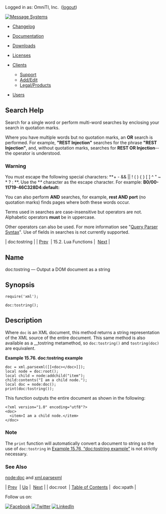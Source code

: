Logged in as: OmniTI, Inc.  ([logout](https://support.messagesystems.com/logout.php))

[![Message Systems](https://support.messagesystems.com/images/ms-white205.png)](https://support.messagesystems.com/start.php) 

*   [Changelog](https://support.messagesystems.com/start.php?show=changelog)
*   [Documentation](https://support.messagesystems.com/docs/)
*   [Downloads](https://support.messagesystems.com/start.php)

*   [Licenses](https://support.messagesystems.com/license_summary.php)
*   <a href="">Clients</a>
    *   [Support](https://support.messagesystems.com/cs.php)
    *   [Add/Edit](https://support.messagesystems.com/edit_client.php)
    *   [Legal/Products](https://support.messagesystems.com/edit_products.php)
*   [Users](https://support.messagesystems.com/edit_customer.php)

## Search Help

Search for a single word or perform multi-word searches by enclosing your search in quotation marks.

Where you have multiple words but no quotation marks, an **OR** search is performed. For example, **"REST Injection"** searches for the phrase **"REST Injection"**, and, without quotation marks, searches for **REST OR Injection**--the operator is understood.

### Warning

You must escape the following special characters: **+ - && || ! ( ) { } [ ] ^ " ~ * ? : \**. Use the **\** character as the escape character. For example: **B0/00-11719-46C328D4\:default\:**

You can also perform **AND** searches, for example, **rest AND port** (no quotation marks) finds pages where both these words occur.

Terms used in searches are case-insensitive but operators are not. Alphabetic operators **must** be in uppercase.

Other operators can also be used. For more information see "[Query Parser Syntax](https://lucene.apache.org/core/old_versioned_docs/versions/3_0_0/queryparsersyntax.html)". Use of fields in searches is not currently supported.

| doc:tostring |
| [Prev](lua.ref.xml.doc_root.php)  | 15.2. Lua Functions |  [Next](lua.ref.xml.doc_xpath.php) |

<a name="lua.ref.xml.doc_tostring"></a>
## Name

doc:tostring — Output a DOM document as a string

<a name="idp27977840"></a>
## Synopsis

`require('xml');`

`doc:tostring();`

<a name="idp27980512"></a>
## Description

Where `doc` is an XML document, this method returns a string representation of the XML source of the entire document. This same method is also available as a __tostring metamethod, so `doc:tostring()` and `tostring(doc)` are equivalent.

<a name="lua.ref.xml.doc_tostring.example"></a>

**Example 15.76. doc:tostring example**

```
doc = xml.parsexml([[<doc></doc>]]);
local node = doc:root();
local child = node:addchild("item");
child:contents("I am a child node.");
local doc = node:doc();
print(doc:tostring());
```

This function outputs the entire document as shown in the following:

```
<?xml version="1.0" encoding="utf8"?>
<doc>
  <item>I am a child node.</item>
</doc>
```

### Note

The `print` function will automatically convert a document to string so the use of `doc:tostring` in [Example 15.76, “doc:tostring example”](lua.ref.xml.doc_tostring.php#lua.ref.xml.doc_tostring.example "Example 15.76. doc:tostring example") is not strictly necessary.

<a name="idp27989200"></a>
### See Also

[node:doc](lua.ref.xml.node_doc.php "node:doc") and [xml.parsexml](lua.ref.xml.parsexml.php "xml.parsexml")

| [Prev](lua.ref.xml.doc_root.php)  | [Up](lua.function.details.php) |  [Next](lua.ref.xml.doc_xpath.php) |
| doc:root  | [Table of Contents](index.php) |  doc:xpath |

Follow us on:

[![Facebook](https://support.messagesystems.com/images/icon-facebook.png)](http://www.facebook.com/messagesystems) [![Twitter](https://support.messagesystems.com/images/icon-twitter.png)](http://twitter.com/#!/MessageSystems) [![LinkedIn](https://support.messagesystems.com/images/icon-linkedin.png)](http://www.linkedin.com/company/message-systems)